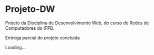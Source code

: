 # Projeto-DW
Projeto da Disciplina de Desenvolvimento Web, do curso de Redes de Computadores do IFPB.

Entrega parcial do projeto concluida

Loading...
